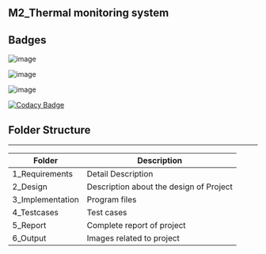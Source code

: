 ## M2_Thermal monitoring system
## Badges

![image](https://user-images.githubusercontent.com/101272208/164586666-2be7e792-ee98-400e-a12e-d39a4de2cbf5.png)

![image](https://user-images.githubusercontent.com/101272208/164586481-a70fa851-0654-4e77-8698-5b2a5e53632e.png)

![image](https://user-images.githubusercontent.com/101272208/164586445-22f7ffb6-c348-46fc-bf3b-8fcb351c13d7.png)

[![Codacy Badge](https://app.codacy.com/project/badge/Grade/304c265dd1ae4e34a3c86f5a508822cb)](https://www.codacy.com/gh/Kavya1-2-3/M2_Thermal-monitoring-system/dashboard?utm_source=github.com&amp;utm_medium=referral&amp;utm_content=Kavya1-2-3/M2_Thermal-monitoring-system&amp;utm_campaign=Badge_Grade)




## Folder Structure

---

| Folder            | Description                                  |
| ----------------- | -------------------------------------------- |
| 1_Requirements    | Detail Description                           |
| 2_Design          | Description about the design of Project      |
| 3_Implementation  | Program files                                |
| 4_Testcases       | Test cases                                   |
| 5_Report          | Complete report of project                   |
| 6_Output          | Images related to project                    |

